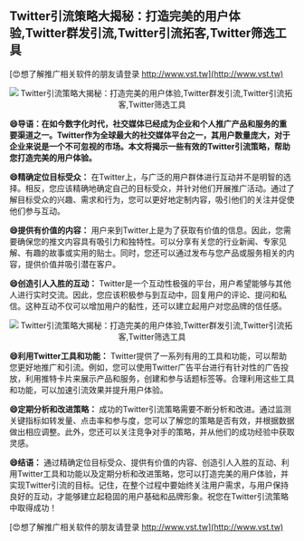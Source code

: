## **Twitter引流策略大揭秘：打造完美的用户体验,Twitter群发引流,Twitter引流拓客,Twitter筛选工具**

[😍想了解推广相关软件的朋友请登录 http://www.vst.tw](http://www.vst.tw)

 <center><img src="https://vst.tw/MP4/tuiguang/png/1.png" alt="Twitter引流策略大揭秘：打造完美的用户体验,Twitter群发引流,Twitter引流拓客,Twitter筛选工具"></center>

**😄导语：在如今数字化时代，社交媒体已经成为企业和个人推广产品和服务的重要渠道之一。Twitter作为全球最大的社交媒体平台之一，其用户数量庞大，对于企业来说是一个不可忽视的市场。本文将揭示一些有效的Twitter引流策略，帮助您打造完美的用户体验。**

**😄精确定位目标受众：**
在Twitter上，与广泛的用户群体进行互动并不是明智的选择。相反，您应该精确地确定自己的目标受众，并针对他们开展推广活动。通过了解目标受众的兴趣、需求和行为，您可以更好地定制内容，吸引他们的关注并促使他们参与互动。

**😄提供有价值的内容：**
用户来到Twitter上是为了获取有价值的信息。因此，您需要确保您的推文内容具有吸引力和独特性。可以分享有关您的行业新闻、专家见解、有趣的故事或实用的贴士。同时，您还可以通过发布与您产品或服务相关的内容，提供价值并吸引潜在客户。

**😄创造引人入胜的互动：**
Twitter是一个互动性极强的平台，用户希望能够与其他人进行实时交流。因此，您应该积极参与到互动中，回复用户的评论、提问和私信。这种互动不仅可以增加用户的黏性，还可以建立起用户对您品牌的信任感。

 <center><img src="https://vst.tw/MP4/tuiguang/png/6.png" alt="Twitter引流策略大揭秘：打造完美的用户体验,Twitter群发引流,Twitter引流拓客,Twitter筛选工具"></center>

**😄利用Twitter工具和功能：**
Twitter提供了一系列有用的工具和功能，可以帮助您更好地推广和引流。例如，您可以使用Twitter广告平台进行有针对性的广告投放，利用推特卡片来展示产品和服务，创建和参与话题标签等。合理利用这些工具和功能，可以加速引流效果并提升用户体验。

**😄定期分析和改进策略：**
成功的Twitter引流策略需要不断分析和改进。通过监测关键指标如转发量、点击率和参与度，您可以了解您的策略是否有效，并根据数据做出相应调整。此外，您还可以关注竞争对手的策略，并从他们的成功经验中获取灵感。

**😄结语：**
通过精确定位目标受众、提供有价值的内容、创造引人入胜的互动、利用Twitter工具和功能以及定期分析和改进策略，您可以打造完美的用户体验，并实现Twitter引流的目标。记住，在整个过程中要始终关注用户需求，与用户保持良好的互动，才能够建立起稳固的用户基础和品牌形象。祝您在Twitter引流策略中取得成功！

[😍想了解推广相关软件的朋友请登录 http://www.vst.tw](http://www.vst.tw)



